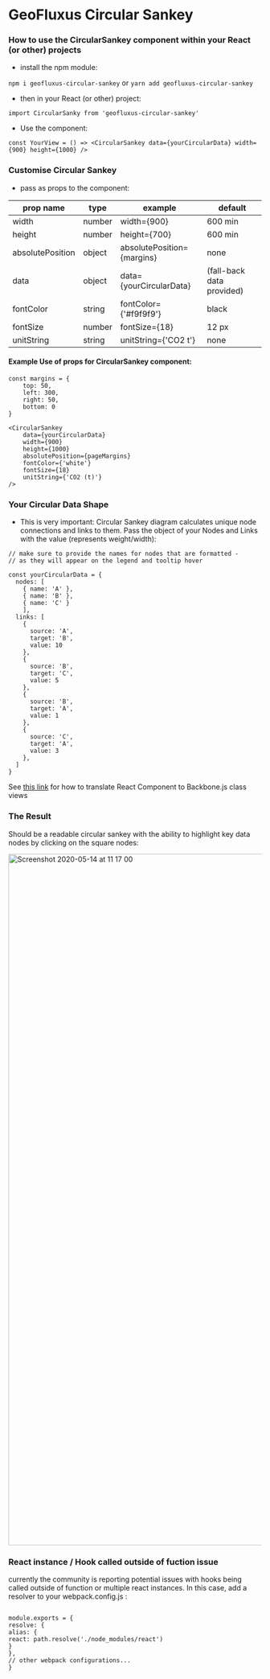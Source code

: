 # GeoFluxus Circular Sankey

### How to use the CircularSankey component within your React (or other) projects

- install the npm module:

`npm i geofluxus-circular-sankey` or `yarn add geofluxus-circular-sankey`

- then in your React (or other) project:

```
import CircularSanky from 'geofluxus-circular-sankey'
```

- Use the component:

```
const YourView = () => <CircularSankey data={yourCircularData} width={900} height={1000} />

```

### Customise Circular Sankey

- pass as props to the component:

| prop name        | type   | example                    | default                   |
| ---------------- | ------ | -------------------------- | ------------------------- |
| width            | number | width={900}                | 600 min                   |
| height           | number | height={700}               | 600 min                   |
| absolutePosition | object | absolutePosition={margins} | none                      |
| data             | object | data={yourCircularData}    | (fall-back data provided) |
| fontColor        | string | fontColor={'#f9f9f9'}      | black                     |
| fontSize         | number | fontSize={18}              | 12 px                     |
| unitString       | string | unitString={'CO2 t'}       | none                      |

#### Example Use of props for CircularSankey component:

```
const margins = {
    top: 50,
    left: 300,
    right: 50,
    bottom: 0
}

<CircularSankey
    data={yourCircularData}
    width={900}
    height={1000}
    absolutePosition={pageMargins}
    fontColor={'white'}
    fontSize={18}
    unitString={'CO2 (t)'}
/>
```

### Your Circular Data Shape

- This is very important: Circular Sankey diagram calculates unique node connections and links to them. Pass the object of your Nodes and Links with the value (represents weight/width):

```
// make sure to provide the names for nodes that are formatted -
// as they will appear on the legend and tooltip hover

const yourCircularData = {
  nodes: [
    { name: 'A' },
    { name: 'B' },
    { name: 'C' }
    ],
  links: [
    {
      source: 'A',
      target: 'B',
      value: 10
    },
    {
      source: 'B',
      target: 'C',
      value: 5
    },
    {
      source: 'B',
      target: 'A',
      value: 1
    },
    {
      source: 'C',
      target: 'A',
      value: 3
    },
  ]
}

```

See [this link](https://blog.engineyard.com/integrating-react-with-backbone) for how to translate React Component to Backbone.js class views

### The Result

Should be a readable circular sankey with the ability to highlight key data nodes by clicking on the square nodes:

<img width="1375" alt="Screenshot 2020-05-14 at 11 17 00" src="https://user-images.githubusercontent.com/30931242/81922788-87130f00-95d4-11ea-8f5f-5948bd63bce0.png">

### React instance / Hook called outside of fuction issue

currently the community is reporting potential issues with hooks being called outside of function or multiple react instances. In this case, add a resolver to your webpack.config.js :

```

module.exports = {
resolve: {
alias: {
react: path.resolve('./node_modules/react')
}
},
// other webpack configurations...
}

```
